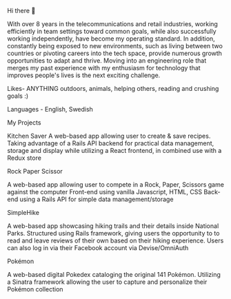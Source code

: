 Hi there 👋

With over 8 years in the telecommunications and retail industries, working efficiently in team settings toward common goals, while also successfully working independently, have become my operating standard. In addition, constantly being exposed to new environments, such as living between two countries or pivoting careers into the tech space, provide numerous growth opportunities to adapt and thrive. Moving into an engineering role that merges my past experience with my enthusiasm for technology that improves people's lives is the next exciting challenge.

Likes- ANYTHING outdoors, animals, helping others, reading and crushing goals :) 

Languages - English, Swedish


My Projects

Kitchen Saver 
A web-based app allowing user to create & save recipes.
Taking advantage of a Rails API backend for practical data management, storage and display while utilizing a React frontend, in combined use with a Redux store

Rock Paper Scissor

A web-based app allowing user to compete in a Rock, Paper, Scissors game against the computer
Front-end using vanilla Javascript, HTML, CSS
Back-end using a Rails API for simple data management/storage

SimpleHike 

A web-based app showcasing hiking trails and their details inside National Parks.
Structured using Rails framework, giving users the opportunity to to read and leave reviews of their own based on their hiking experience. 
Users can also log in via their Facebook account via Devise/OmniAuth

Pokémon

A web-based digital Pokedex cataloging the original 141 Pokémon.
Utilizing a Sinatra framework allowing the user to capture and personalize their Pokémon collection
